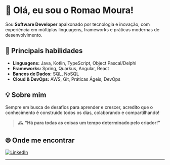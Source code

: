 # 👋 Olá, eu sou o Romao Moura!

Sou **Software Developer** apaixonado por tecnologia e inovação, com experiência em múltiplas linguagens, frameworks e práticas modernas de desenvolvimento.

## 🚀 Principais habilidades

- **Linguagens:** Java, Kotlin, TypeScript, Object Pascal/Delphi
- **Frameworks:** Spring, Quarkus, Angular, React
- **Bancos de Dados:** SQL, NoSQL
- **Cloud & DevOps:** AWS, Git, Práticas Ágeis, DevOps

## 💡 Sobre mim

Sempre em busca de desafios para aprender e crescer, acredito que o conhecimento é construído todos os dias, colaborando e compartilhando!

> 🕰️ **“Há para todas as coisas um tempo determinado pelo criador!”**

## 🌐 Onde me encontrar

[![LinkedIn](https://img.shields.io/badge/LinkedIn-cromaomourasilva-blue?logo=linkedin&style=flat-square)](https://www.linkedin.com/in/cromaomourasilva)

---
